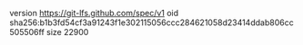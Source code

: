 version https://git-lfs.github.com/spec/v1
oid sha256:b1b3fd54cf3a91243f1e302115056ccc284621058d23414ddab806cc505506ff
size 22900
